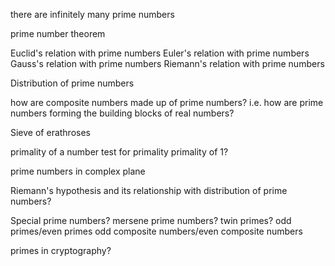 there are infinitely many prime numbers

prime number theorem

Euclid's relation with prime numbers
Euler's relation with prime numbers
Gauss's relation with prime numbers
Riemann's relation with prime numbers

Distribution of prime numbers

how are composite numbers made up of prime numbers?
i.e. how are prime numbers forming the building blocks of real numbers?

Sieve of erathroses

primality of a number
test for primality
primality of 1?

prime numbers in complex plane

Riemann's hypothesis and its relationship with distribution of prime numbers?

Special prime numbers?
mersene prime numbers?
twin primes?
odd primes/even primes
odd composite numbers/even composite numbers

primes in cryptography?
